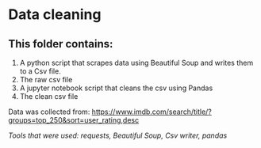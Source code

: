 # Data cleaning

## This folder contains:
1) A python script that scrapes data using Beautiful Soup and writes them to a Csv file.    
3) The raw csv file 
4) A jupyter notebook script that cleans the csv using Pandas
5) The clean csv file

Data was collected from: https://www.imdb.com/search/title/?groups=top_250&sort=user_rating,desc

*Tools that were used: requests, Beautiful Soup, Csv writer, pandas*
